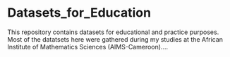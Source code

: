 # Datasets_for_Education
This repository contains datasets for educational and practice purposes. Most of the datatsets here were gathered during my studies at the African Institute of Mathematics Sciences (AIMS-Cameroon)....
